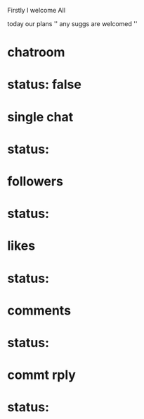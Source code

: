 Firstly I welcome All

today our plans
'' any suggs are welcomed ''


# chatroom 
status: false
===========


# single chat 
status: 
===========

# followers
status: 
===========

# likes
status: 
===========

# comments 
status: 
===========


# commt rply
status: 
===========
